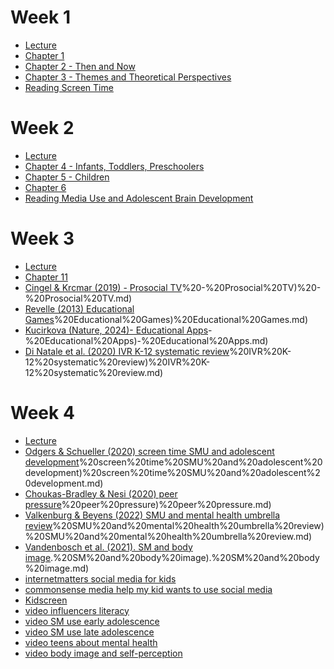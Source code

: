 # Week 1

* [Lecture](Week%201/Lecture.md)
* [Chapter 1](Week%201/Chapter%201.md)
* [Chapter 2 - Then and Now](Week%201/Chapter%202%20-%20Then%20and%20Now.md)
* [Chapter 3 - Themes and Theoretical Perspectives](Week%201/Chapter%203%20-%20Themes%20and%20Theoretical%20Perspectives.md)
* [Reading Screen Time](Week%201/Reading%20Screen%20Time.md)

# Week 2
* [Lecture](Week%202/Lecture.md)
* [Chapter 4 - Infants, Toddlers, Preschoolers](Week%202/Chapter%204%20-%20Infants,%20Toddlers,%20Preschoolers.md)
* [Chapter 5 - Children](Week%202/Chapter%205%20-%20Children.md)
* [Chapter 6](Week%202/Chapter%206.md)
* [Reading Media Use and Adolescent Brain Development](Week%202/Reading%20Media%20Use%20and%20Adolescent%20Brain%20Development.md)

# Week 3
* [Lecture](Week%203/Lecture.md)
* [Chapter 11](Week%203/Chapter%2011.md)
* [Cingel & Krcmar (2019) - Prosocial TV](2019)%20-%20Prosocial%20TV)%20-%20Prosocial%20TV.md)
* [Revelle (2013) Educational Games](2013)%20Educational%20Games)%20Educational%20Games.md)
* [Kucirkova (Nature, 2024)- Educational Apps](Nature,%202024)-%20Educational%20Apps)-%20Educational%20Apps.md)
* [Di Natale et al. (2020) IVR K-12 systematic review](2020)%20IVR%20K-12%20systematic%20review)%20IVR%20K-12%20systematic%20review.md)

# Week 4
* [Lecture](Week%204/Lecture.md)
* [Odgers & Schueller (2020) screen time SMU and adolescent development](2020)%20screen%20time%20SMU%20and%20adolescent%20development)%20screen%20time%20SMU%20and%20adolescent%20development.md)
* [Choukas-Bradley & Nesi (2020) peer pressure](2020)%20peer%20pressure)%20peer%20pressure.md)
* [Valkenburg & Beyens (2022) SMU and mental health umbrella review](2022)%20SMU%20and%20mental%20health%20umbrella%20review)%20SMU%20and%20mental%20health%20umbrella%20review.md)
* [Vandenbosch et al. (2021). SM and body image](2021).%20SM%20and%20body%20image).%20SM%20and%20body%20image.md)
* [internetmatters social media for kids](Week%204/internetmatters%20social%20media%20for%20kids.md)
* [commonsense media help my kid wants to use social media](Week%204/commonsense%20media%20help%20my%20kid%20wants%20to%20use%20social%20media.md)
* [Kidscreen](Week%204/Kidscreen.md)
* [video influencers literacy](Week%204/video%20influencers%20literacy.md)
* [video SM use early adolescence](Week%204/video%20SM%20use%20early%20adolescence.md)
* [ video SM use late adolescence](Week%204/%20video%20SM%20use%20late%20adolescence.md)
* [video teens about mental health](Week%204/video%20teens%20about%20mental%20health.md)
* [video body image and self-perception](Week%204/video%20body%20image%20and%20self-perception.md)


